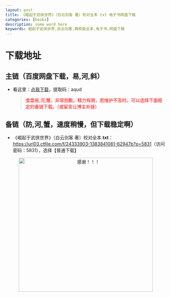 ```yaml
---
layout: post
title: 《崛起于武侠世界》〔白云剑客 著〕校对全本 txt 电子书网盘下载
categories: [books]
description: some word here
keywords: 崛起于武侠世界,白云剑客,精校版全本,电子书,网盘下载
---
```


# 下载地址

## 主链（百度网盘下载，易,河,斜）

- 看这里：[点我下载](https://pan.baidu.com/s/1iMXUbSbtZQZjDcqDmnWUyw?pwd=aqud)，提取码：aqud

  > <p style="color:red" >度盘易,河,蟹，非常抱歉。精力有限，若维护不及时，可以选择下面稳定的备链下载。（或留言让博主补链）</p>

## 备链（防,河,蟹，速度稍慢，但下载稳定啊）

- 《崛起于武侠世界》〔白云剑客 著〕校对全本.**txt**：<https://url03.ctfile.com/f/24333903-1383841081-62947b?p=5831>（访问密码：5831），选择【普通下载】

<div align="center"><img src="https://pic.imgdb.cn/item/6707df6bd29ded1a8ce37031.gif" alt="感谢！！！" width="420px" height="auto"/></div>
